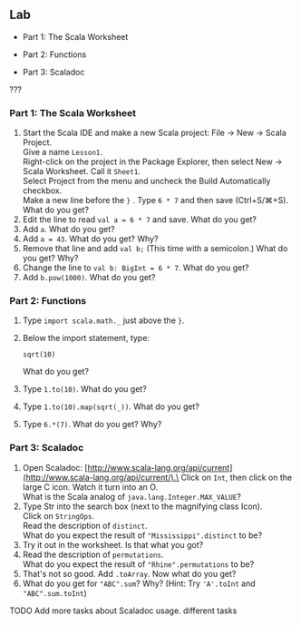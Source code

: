 ## Lab

- Part 1: The Scala Worksheet

- Part 2: Functions

- Part 3: Scaladoc

???

### Part 1: The Scala Worksheet

1.  Start the Scala IDE and make a new Scala project: File → New → Scala
    Project.\
    Give a name `Lesson1`.\
    Right-click on the project in the Package Explorer, then select New
    → Scala Worksheet. Call it `Sheet1`.\
    Select Project from the menu and uncheck the Build Automatically
    checkbox.\
    Make a new line before the `}` . Type `6 * 7` and then
    save (Ctrl+S/⌘+S). What do you get?
2.  Edit the line to read `val a = 6 * 7` and save. What do you get?
3.  Add `a`. What do you get?
4.  Add `a = 43`. What do you get? Why?
5.  Remove that line and add `val b;` (This time with a semicolon.) What
    do you get? Why?
6.  Change the line to `val b: BigInt = 6 * 7`. What do you get?
7.  Add `b.pow(1000)`. What do you get?

### Part 2: Functions

1.  Type `import scala.math._` just above the `}`.
2.  Below the import statement, type:

        sqrt(10)

    What do you get?

3.  Type `1.to(10)`. What do you get?
4.  Type `1.to(10).map(sqrt(_))`. What do you get?
5.  Type `6.*(7)`. What do you get? Why?

###  Part 3: Scaladoc

1.  Open Scaladoc:
    [http://www.scala-lang.org/api/current](http://www.scala-lang.org/api/current/).\
    Click on `Int`, then click on the large C icon. Watch it turn into
    an O.\
    What is the Scala analog of `java.lang.Integer.MAX_VALUE`?
2.  Type Str into the search box (next to the magnifying class Icon).\
    Click on `StringOps`.\
    Read the description of `distinct`.\
    What do you expect the result of `"Mississippi".distinct` to be?
3.  Try it out in the worksheet. Is that what you got?
4.  Read the description of `permutations`.\
    What do you expect the result of `"Rhine".permutations` to be?
5.  That's not so good. Add `.toArray`. Now what do you get?
6.  What do you get for `"ABC".sum`? Why? (Hint: Try `'A'.toInt` and
    `"ABC".sum.toInt`)

TODO Add more tasks about Scaladoc usage. different tasks
